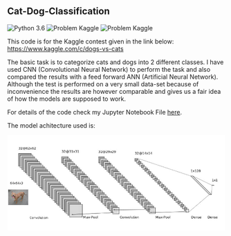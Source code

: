 ## Cat-Dog-Classification

![Python 3.6](https://img.shields.io/badge/Python-3.6-brightgreen.svg)    ![Problem Kaggle](https://img.shields.io/badge/Problem-Vision-blue.svg)     ![Problem Kaggle](https://img.shields.io/badge/Data-Kaggle-orange.svg)

This code is for the Kaggle contest given in the link below:
https://www.kaggle.com/c/dogs-vs-cats

The basic task is to categorize cats and dogs into 2 different classes. I have used CNN (Convolutional Neural Network) to perform the task and also compared the results with a feed forward ANN (Artificial Neural Network). Although the test is performed on a very small data-set because of inconvenience the results are however comparable and gives us a fair idea of how the models are supposed to work.

For details of the code check my Jupyter Notebook File [here](https://github.com/deepayanbardhan/Cat-Dog-Classification/blob/master/CatDog_Classifier.ipynb).

The model achitecture used is:

<img src="architecture.jpg" width="700">
